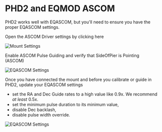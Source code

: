 # PHD2 and EQMOD ASCOM

PHD2 works well with EQASCOM, but you'll need to ensure you have the proper EQASCOM settings.

Open the ASCOM Driver settings by clicking here

![Mount Settings](http://openphdguiding.org/wp-content/uploads/2017/05/eqascom_1.gif)

Enable ASCOM Pulse Guiding and verify that SideOfPier is Pointing (ASCOM)

![EQASCOM Settings](http://openphdguiding.org/wp-content/uploads/2018/05/eqascom_2.gif)

Once you have connected the mount and before you calibrate or guide in PHD2, update your EQASCOM settings

  - set the RA and Dec Guide rates to a high value like 0.9x. We recommend *at least* 0.5x.
  - set the minimum pulse duration to its minimum value,
  - disable Dec backlash,
  - disable pulse width override.

![EQASCOM Settings](http://openphdguiding.org/wp-content/uploads/2017/05/eqascom_3.gif)
